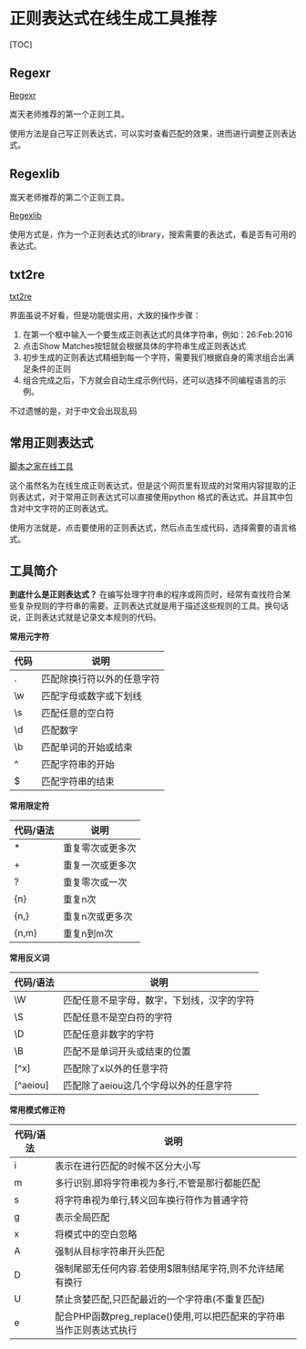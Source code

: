 # 正则表达式在线生成工具推荐

[TOC]

## Regexr

[Regexr](https://regexr.com/)

嵩天老师推荐的第一个正则工具。

使用方法是自己写正则表达式，可以实时查看匹配的效果，进而进行调整正则表达式。

## Regexlib

嵩天老师推荐的第二个正则工具。

[Regexlib](http://regexlib.com/?AspxAutoDetectCookieSupport=1)

使用方式是，作为一个正则表达式的library，搜索需要的表达式，看是否有可用的表达式。

## txt2re

[txt2re](http://txt2re.com/)

界面虽说不好看，但是功能很实用，大致的操作步骤：

1. 在第一个框中输入一个要生成正则表达式的具体字符串，例如：26:Feb:2016
2. 点击Show Matches按钮就会根据具体的字符串生成正则表达式
3. 初步生成的正则表达式精细到每一个字符，需要我们根据自身的需求组合出满足条件的正则
4. 组合完成之后，下方就会自动生成示例代码，还可以选择不同编程语言的示例。

不过遗憾的是，对于中文会出现乱码

## 常用正则表达式
[脚本之家在线工具](http://tools.jb51.net/regex/create_reg)

这个虽然名为在线生成正则表达式，但是这个网页里有现成的对常用内容提取的正则表达式，对于常用正则表达式可以直接使用python 格式的表达式。并且其中包含对中文字符的正则表达式。

使用方法就是，点击要使用的正则表达式，然后点击生成代码，选择需要的语言格式。

## 工具简介

**到底什么是正则表达式？**
 在编写处理字符串的程序或网页时，经常有查找符合某些复杂规则的字符串的需要。正则表达式就是用于描述这些规则的工具。换句话说，正则表达式就是记录文本规则的代码。

**常用元字符**

| 代码 | 说明                       |
| ---- | -------------------------- |
| .    | 匹配除换行符以外的任意字符 |
| \w   | 匹配字母或数字或下划线     |
| \s   | 匹配任意的空白符           |
| \d   | 匹配数字                   |
| \b   | 匹配单词的开始或结束       |
| ^    | 匹配字符串的开始           |
| $    | 匹配字符串的结束           |

**常用限定符**

| 代码/语法 | 说明             |
| --------- | ---------------- |
| *         | 重复零次或更多次 |
| +         | 重复一次或更多次 |
| ?         | 重复零次或一次   |
| {n}       | 重复n次          |
| {n,}      | 重复n次或更多次  |
| {n,m}     | 重复n到m次       |

**常用反义词**

| 代码/语法 | 说明                                       |
| --------- | ------------------------------------------ |
| \W        | 匹配任意不是字母，数字，下划线，汉字的字符 |
| \S        | 匹配任意不是空白符的字符                   |
| \D        | 匹配任意非数字的字符                       |
| \B        | 匹配不是单词开头或结束的位置               |
| [^x]      | 匹配除了x以外的任意字符                    |
| [^aeiou]  | 匹配除了aeiou这几个字母以外的任意字符      |



**常用模式修正符**

| 代码/语法 | 说明                                                         |
| --------- | ------------------------------------------------------------ |
| i         | 表示在进行匹配的时候不区分大小写                             |
| m         | 多行识别.即将字符串视为多行,不管是那行都能匹配               |
| s         | 将字符串视为单行,转义回车换行符作为普通字符                  |
| g         | 表示全局匹配                                                 |
| x         | 将模式中的空白忽略                                           |
| A         | 强制从目标字符串开头匹配                                     |
| D         | 强制尾部无任何内容.若使用$限制结尾字符,则不允许结尾有换行    |
| U         | 禁止贪婪匹配,只匹配最近的一个字符串(不重复匹配)              |
| e         | 配合PHP函数preg_replace()使用,可以把匹配来的字符串当作正则表达式执行 |
